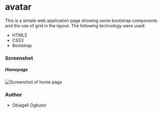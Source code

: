 # avatar

This is a simple web application page showing some bootstrap components and the use of grid in the layout. The following technology were used:
* HTML5
* CSS3
* Bootstrap

### Screenshot
##### Homepage
![Screenshot of home page]()

### Author
* Obiageli Ogbutor